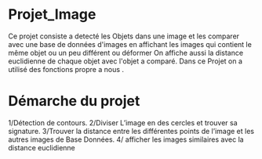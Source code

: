 # Projet_Image
Ce projet consiste a detecté les Objets dans une image et les comparer avec une base de données d'images  en affichant les images qui contient le même objet ou un peu différent
ou déformer On affiche aussi la distance euclidienne de chaque objet avec l'objet a comparé. Dans ce Projet on a utilisé des fonctions propre a nous .
# Démarche du projet 
 1/Détection de contours.
 2/Diviser L’image en des cercles et trouver sa signature. 
 3/Trouver la distance entre les différentes points de l’image et les autres images de Base Données.
 4/ afficher les images similaires avec la distance euclidienne 
